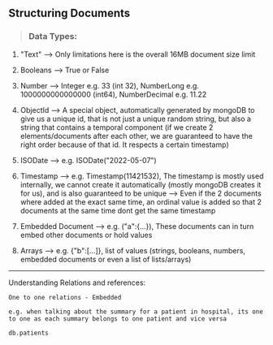##  Structuring Documents

>   ### Data Types:

1)  "Text"  -->  Only limitations here is the overall 16MB document size limit

2)  Booleans  -->  True or False

3)  Number  -->  Integer e.g. 33 (int 32), NumberLong e.g. 1000000000000000 (int64), NumberDecimal e.g. 11.22

4)  ObjectId  -->  A special object, automatically generated by mongoDB to give us a unique id, that is not just a unique random string, but also a string that contains a temporal component (if we create 2 elements/documents after each other, we are guaranteed to have the right order because of that id. It respects a certain timestamp)

5)  ISODate  -->  e.g. ISODate("2022-05-07")

6)  Timestamp  -->  e.g. Timestamp(11421532), The timestamp is mostly used internally, we cannot create it automatically (mostly mongoDB creates it for us), and is also guaranteed to be unique --> Even if the 2 documents where added at the exact same time, an ordinal value is added so that 2 documents at the same time dont get the same timestamp

7)  Embedded Document  -->  e.g. ("a":{...}), These documents can in turn embed other documents or hold values

8)  Arrays  -->  e.g. {"b":[...]}, list of values (strings, booleans, numbers, embedded documents or even a list of lists/arrays)


<hr />



Understanding Relations and references:

    One to one relations - Embedded

    e.g. when talking about the summary for a patient in hospital, its one to one as each summary belongs to one patient and vice versa

    db.patients